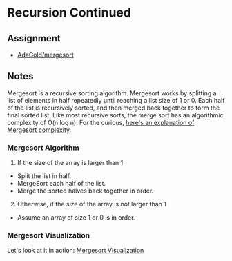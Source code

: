# Recursion Continued

## Assignment
+ [AdaGold/mergesort](https://github.com/AdaGold/mergesort)

## Notes
Mergesort is a recursive sorting algorithm. Mergesort works by splitting a list of elements in half repeatedly until reaching a list size of 1 or 0. Each half of the list is recursively sorted, and then merged back together to form the final sorted list. Like most recursive sorts, the merge sort has an algorithmic complexity of O(n log n). For the curious, [here's an explanation of Mergesort complexity](https://www.khanacademy.org/computing/computer-science/algorithms/merge-sort/a/analysis-of-merge-sort).

### Mergesort Algorithm
1. If the size of the array is larger than 1
  + Split the list in half.
  + MergeSort each half of the list.
  + Merge the sorted halves back together in order.
2. Otherwise, if the size of the array is not larger than 1
  + Assume an array of size 1 or 0 is in order.

### Mergesort Visualization
Let's look at it in action: [Mergesort Visualization](https://www.cs.usfca.edu/~galles/visualization/ComparisonSort.html)

